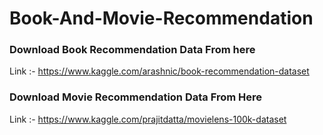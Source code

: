# Book-And-Movie-Recommendation

### Download Book Recommendation Data From here

Link :- https://www.kaggle.com/arashnic/book-recommendation-dataset


### Download Movie Recommendation Data From Here

Link :- https://www.kaggle.com/prajitdatta/movielens-100k-dataset
